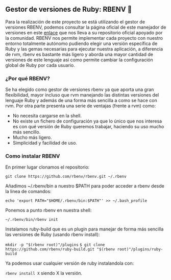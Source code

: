 ## Gestor de versiones de Ruby: RBENV :small_orange_diamond:
Para la realización de este proyecto se está utilizando el gestor de versiones RBENV, podemos consultar la página oficial de este manejador de versiones en este [enlace](https://github.com/rbenv/rbenv) que nos lleva a su repositorio oficial apoyado por la comunidad.
RBENV nos permite implementar cada proyecto con nuestro entorno totalmente autónomo pudiendo elegir una versión específica de Ruby y las gemas necesarias para ejecutar nuestra aplicación, a diferencia de rvm, rbenv es bastante más ligero y aborda una mayor cantidad de versiones de este lenguaje así como permite cambiar la configuración global de Ruby por cada usuario.

### ¿Por qué RBENV?
Se ha elegido como gestor de versiones rbenv ya que aporta una gran flexibilidad, mayor incluso que rvm manejando las distintas versiones del lenguaje Ruby y además de una forma más sencilla a como se hace con rvm. Por otra parte presenta una serie de ventajas (frente a rvm) como:
- No necesita cargarse en la shell.
- No existe un fichero de configuración ya que lo único que nos interesa es con qué versión de Ruby queremos trabajar, haciendo su uso mucho más sencillo.
- Mucho más ligero.
- Simplicidad y facilidad de uso.

### Como instalar RBENV
En primer lugar clonamos el repositorio:

`git clone https://github.com/rbenv/rbenv.git ~/.rbenv`

Añadimos ~/.rbenv/bin a nuestro $PATH para poder acceder a rbenv desde la linea de comandos:

`echo 'export PATH="$HOME/.rbenv/bin:$PATH"' >> ~/.bash_profile`

Ponemos a punto rbenv en nuestra shell:

`~/.rbenv/bin/rbenv init`

Instalamos ruby-build que es un plugin para manejar de forma más sencilla las versiones de Ruby (usando rbenv install):


`mkdir -p "$(rbenv root)"/plugins`
`$ git clone https://github.com/rbenv/ruby-build.git "$(rbenv root)"/plugins/ruby-build`

Ya podemos usar cualquier versión de ruby instalandola con:

`rbenv install X` siendo X la versión.
